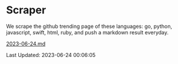# Scraper

We scrape the github trending page of these languages: go, python, javascript, swift, html, ruby, and push a markdown result everyday.

[2023-06-24.md](https://github.com/henson/Scraper/blob/master/2023-06-24.md)

Last Updated: 2023-06-24 00:06:05